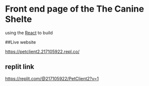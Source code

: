 # Front end page of the The Canine Shelte

using the [React](https://reactjs.org/)  to build 


##Live website

https://petclient2.217105922.repl.co/


## replit link 
https://replit.com/@217105922/PetClient2?v=1
